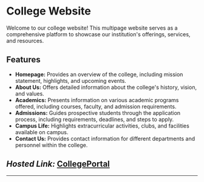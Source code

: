 # College Website

Welcome to our college website! This multipage website serves as a comprehensive platform to showcase our institution's offerings, services, and resources.

## Features

- **Homepage:** Provides an overview of the college, including mission statement, highlights, and upcoming events.
- **About Us:** Offers detailed information about the college's history, vision, and values.
- **Academics:** Presents information on various academic programs offered, including courses, faculty, and admission requirements.
- **Admissions:** Guides prospective students through the application process, including requirements, deadlines, and steps to apply.
- **Campus Life:** Highlights extracurricular activities, clubs, and facilities available on campus.
- **Contact Us:** Provides contact information for different departments and personnel within the college.


## ***Hosted Link:*** [CollegePortal](https://earnest-malasada-1b41c3.netlify.app/)
---